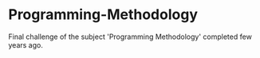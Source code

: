 # Programming-Methodology
Final challenge of the subject 'Programming Methodology' completed few years ago.
